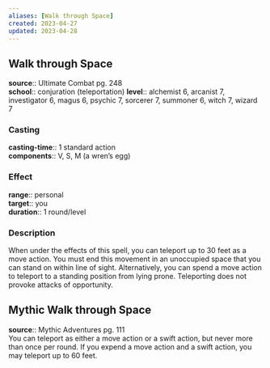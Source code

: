 ```yaml
---
aliases: [Walk through Space]
created: 2023-04-27
updated: 2023-04-28
---
```


## Walk through Space

**source**:: Ultimate Combat pg. 248  
**school**:: conjuration (teleportation)
**level**:: alchemist 6, arcanist 7, investigator 6, magus 6, psychic 7, sorcerer 7, summoner 6, witch 7, wizard 7

### Casting

**casting-time**:: 1 standard action  
**components**:: V, S, M (a wren’s egg)

### Effect

**range**:: personal  
**target**:: you  
**duration**:: 1 round/level

### Description

When under the effects of this spell, you can teleport up to 30 feet as a move action. You must end this movement in an unoccupied space that you can stand on within line of sight. Alternatively, you can spend a move action to teleport to a standing position from lying prone. Teleporting does not provoke attacks of opportunity.

## Mythic Walk through Space

**source**:: Mythic Adventures pg. 111  
You can teleport as either a move action or a swift action, but never more than once per round. If you expend a move action and a swift action, you may teleport up to 60 feet.
